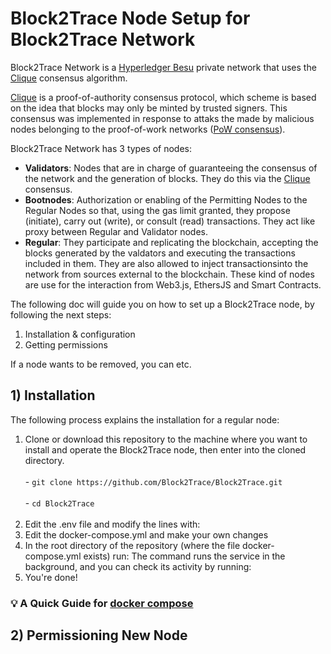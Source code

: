 # Block2Trace Node Setup for Block2Trace Network
Block2Trace Network is a [Hyperledger Besu](https://www.hyperledger.org/use/besu) private network that uses the [Clique](https://eips.ethereum.org/EIPS/eip-225) consensus algorithm.

[Clique](https://eips.ethereum.org/EIPS/eip-225) is a proof-of-authority consensus protocol, which scheme is based on the idea that blocks may only be minted by trusted signers. This consensus was implemented in response to attaks the made by malicious nodes belonging to the proof-of-work networks ([PoW consensus](https://ethereum.org/en/developers/docs/consensus-mechanisms/pow/)).

Block2Trace Network has 3 types of nodes:
- **Validators**: Nodes that are in charge of guaranteeing the consensus of the network and the generation of blocks. They do this via the [Clique](https://eips.ethereum.org/EIPS/eip-225) consensus.
- **Bootnodes**: Authorization or enabling of the Permitting Nodes to the Regular Nodes so that, using the gas limit granted, they propose (initiate), carry out (write), or consult (read) transactions. They act like proxy between Regular and Validator nodes.
- **Regular**: They participate and replicating the blockchain, accepting the blocks generated by the valdators and executing the transactions included in them. They are also allowed to inject transactionsinto the network from sources external to the blockchain. These kind of nodes are use for the interaction from Web3.js, EthersJS and Smart Contracts.

The following doc will guide you on how to set up a Block2Trace node, by following the next steps:
1. Installation & configuration
2. Getting permissions

If a node wants to be removed, you can etc.

## 1) Installation
The following process explains the installation for a regular node:
  1) Clone or download this repository to the machine where you want to install and operate the Block2Trace node, then enter into the cloned directory.
    <br/>
    <br/>
    - ```
    git clone https://github.com/Block2Trace/Block2Trace.git
    ```
    <br/>
    <br/>
    - ```
    cd Block2Trace
    ```
    <br/>
    <br/>
  3) Edit the .env file and modify the lines with:
  4) Edit the docker-compose.yml and make your own changes
  5) In the root directory of the repository (where the file docker-compose.yml exists) run:
  The command runs the service in the background, and you can check its activity by running:
  5) You're done!

###  :bulb: A Quick Guide for [docker compose](https://docs.docker.com/compose/)

## 2) Permissioning New Node
<!--
**Block2Trace/Block2Trace** is a ✨ _special_ ✨ repository because its `README.md` (this file) appears on your GitHub profile.

Here are some ideas to get you started:

- 🔭 I’m currently working on ...
- 🌱 I’m currently learning ...
- 👯 I’m looking to collaborate on ...
- 🤔 I’m looking for help with ...
- 💬 Ask me about ...
- 📫 How to reach me: ...
- 😄 Pronouns: ...
- ⚡ Fun fact: ...
-->
